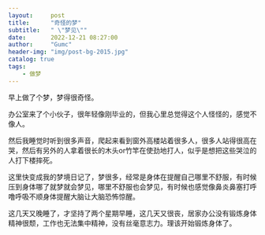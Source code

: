 ```yaml
---
layout:     post
title:      "奇怪的梦"
subtitle:   " \"梦见\""
date:       2022-12-21 08:27:00
author:     "Gumc"
header-img: "img/post-bg-2015.jpg"
catalog: true
tags:
    - 做梦
---
```

早上做了个梦，梦得很奇怪。

办公室来了个小伙子，很年轻像刚毕业的，但我心里总觉得这个人怪怪的，感觉不像人。

然后我睡觉时听到很多声音，爬起来看到窗外高楼站着很多人，很多人站得很高在哭，然后有另外的人拿着很长的木头or竹竿在使劲地打人，似乎是想把这些哭泣的人打下楼摔死。

这里快变成我的梦境日记了，梦很多，经常是身体在提醒自己哪里不舒服，有时候压到身体哪了就梦就会梦见，哪里不舒服也会梦见，有时候也感觉像鼻炎鼻塞打呼噜呼吸不顺身体提醒大脑让大脑恐怖惊醒。

这几天又晚睡了，才坚持了两个星期早睡，这几天又很丧，居家办公没有锻炼身体精神很颓，工作也无法集中精神，没有丝毫意志力。理该开始锻炼身体了。
